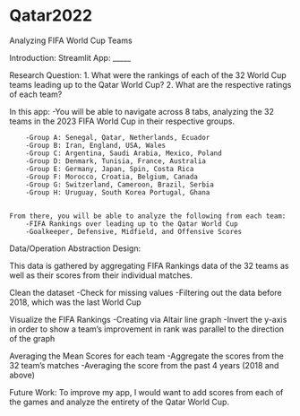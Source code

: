 # Qatar2022
Analyzing FIFA World Cup Teams

Introduction:
Streamlit App: _____

Research Question: 
	1. What were the rankings of each of the 32 World Cup teams leading up to the Qatar World Cup?
	2. What are the respective ratings of each team? 

In this app:
	-You will be able to navigate across 8 tabs, analyzing the 32 teams in the 2023 FIFA World Cup in their respective groups.
	
		-Group A: Senegal, Qatar, Netherlands, Ecuador
		-Group B: Iran, England, USA, Wales
		-Group C: Argentina, Saudi Arabia, Mexico, Poland
		-Group D: Denmark, Tunisia, France, Australia
		-Group E: Germany, Japan, Spin, Costa Rica
		-Group F: Morocco, Croatia, Belgium, Canada
		-Group G: Switzerland, Cameroon, Brazil, Serbia
		-Group H: Uruguay, South Korea Portugal, Ghana


	From there, you will be able to analyze the following from each team:
		-FIFA Rankings over leading up to the Qatar World Cup
		-Goalkeeper, Defensive, Midfield, and Offensive Scores

Data/Operation Abstraction Design: 

This data is gathered by aggregating FIFA Rankings data of the 32 teams as well as their scores from their individual matches.

Clean the dataset
	-Check for missing values
	-Filtering out the data before 2018, which was the last World Cup

Visualize the FIFA Rankings
	-Creating via Altair line graph
	-Invert the y-axis in order to show a team’s improvement in rank was 		parallel to the direction of the graph

Averaging the Mean Scores for each team 
	-Aggregate the scores from the 32 team’s matches
	-Averaging the score from the past 4 years (2018 and above)

Future Work: 
To improve my app, I would want to add scores from each of the games and analyze the entirety of the Qatar World Cup.

